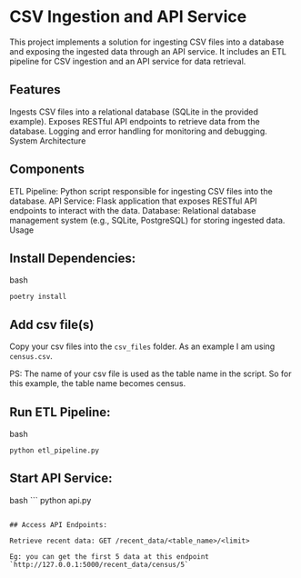 # CSV Ingestion and API Service
This project implements a solution for ingesting CSV files into a database and exposing the ingested data through an API service. It includes an ETL pipeline for CSV ingestion and an API service for data retrieval.

## Features
Ingests CSV files into a relational database (SQLite in the provided example).
Exposes RESTful API endpoints to retrieve data from the database.
Logging and error handling for monitoring and debugging.
System Architecture

## Components
ETL Pipeline: Python script responsible for ingesting CSV files into the database.
API Service: Flask application that exposes RESTful API endpoints to interact with the data.
Database: Relational database management system (e.g., SQLite, PostgreSQL) for storing ingested data.
Usage

## Install Dependencies:

bash
```
poetry install
```

## Add csv file(s)
Copy your csv files into the `csv_files` folder. As an example I am using `census.csv`.

PS: The name of your csv file is used as the table name in the script. So for this example, the table name becomes census.

## Run ETL Pipeline:

bash
```
python etl_pipeline.py
```

## Start API Service:
bash ```
python api.py
```

## Access API Endpoints:

Retrieve recent data: GET /recent_data/<table_name>/<limit>

Eg: you can get the first 5 data at this endpoint `http://127.0.0.1:5000/recent_data/census/5`
